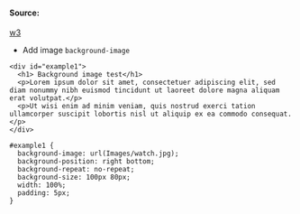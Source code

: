 #### Source:
[w3](https://www.w3schools.com/css/css3_backgrounds.asp)

* Add image `background-image` 

```
<div id="example1">
  <h1> Background image test</h1>
  <p>Lorem ipsum dolor sit amet, consectetuer adipiscing elit, sed diam nonummy nibh euismod tincidunt ut laoreet dolore magna aliquam erat volutpat.</p>
  <p>Ut wisi enim ad minim veniam, quis nostrud exerci tation ullamcorper suscipit lobortis nisl ut aliquip ex ea commodo consequat.</p>
</div>
```

```
#example1 {
  background-image: url(Images/watch.jpg);
  background-position: right bottom;
  background-repeat: no-repeat;
  background-size: 100px 80px;
  width: 100%;
  padding: 5px;
}
```
